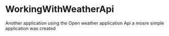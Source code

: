 # WorkingWithWeatherApi

Another application using the Open weather application Api a mosre simple application was created
